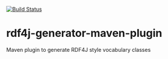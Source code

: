 [![Build Status](https://travis-ci.org/kburger/rdf4j-generator-maven-plugin.svg?branch=develop)](https://travis-ci.org/kburger/rdf4j-generator-maven-plugin)

# rdf4j-generator-maven-plugin
Maven plugin to generate RDF4J style vocabulary classes